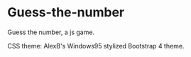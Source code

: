 # Guess-the-number
Guess the number, a js game.

CSS theme: AlexB's Windows95 stylized Bootstrap 4 theme.
